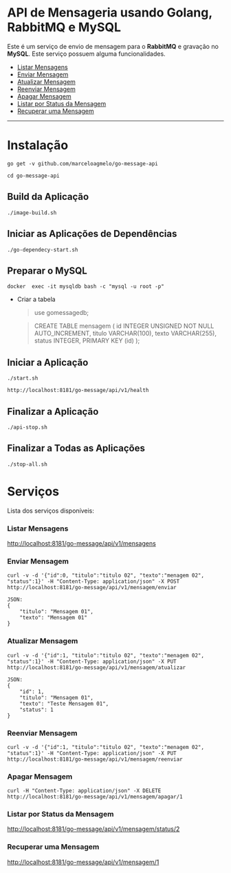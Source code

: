 # API de Mensageria usando Golang, RabbitMQ e MySQL

Este é um serviço de envio de mensagem para o **RabbitMQ** e gravação no **MySQL**. Este serviço possuem alguma funcionalidades.

- [Listar Mensagens](#listar-mensagens)
- [Enviar Mensagem](#enviar-mensagem)
- [Atualizar Mensagem](#atualizar-mensagem)
- [Reenviar Mensagem](#reenviar-mensagem)
- [Apagar Mensagem](#apagar-mensagem)
- [Listar por Status da Mensagem](#listar-por-status-da-mensagem)
- [Recuperar uma Mensagem](#recuperar-uma-mensagem)

----


# Instalação

```
go get -v github.com/marceloagmelo/go-message-api
```
```
cd go-message-api
```

## Build da Aplicação

```
./image-build.sh
```

## Iniciar as Aplicações de Dependências
```
./go-dependecy-start.sh
```

## Preparar o MySQL

```
docker  exec -it mysqldb bash -c "mysql -u root -p"
```
- Criar a tabela
	> use gomessagedb;
	
	> CREATE TABLE mensagem (
id INTEGER UNSIGNED NOT NULL AUTO_INCREMENT,
titulo VARCHAR(100), texto VARCHAR(255),
status INTEGER,
PRIMARY KEY (id)
);

## Iniciar a Aplicação
```
./start.sh
```
```
http://localhost:8181/go-message/api/v1/health
```

## Finalizar a Aplicação
```
./api-stop.sh
```

## Finalizar a Todas as Aplicações
```
./stop-all.sh
```

# Serviços
Lista dos serviços disponíveis:

### Listar Mensagens
[http://localhost:8181/go-message/api/v1/mensagens](http://localhost:8181/go-message/api/v1/mensagens)

### Enviar Mensagem
```
curl -v -d '{"id":0, "titulo":"titulo 02", "texto":"menagem 02", "status":1}' -H "Content-Type: application/json" -X POST http://localhost:8181/go-message/api/v1/mensagem/enviar

JSON:
{
	"titulo": "Mensagem 01",
	"texto": "Mensagem 01"
}
```

### Atualizar Mensagem
```
curl -v -d '{"id":1, "titulo":"titulo 02", "texto":"menagem 02", "status":1}' -H "Content-Type: application/json" -X PUT http://localhost:8181/go-message/api/v1/mensagem/atualizar

JSON:
{
	"id": 1,
	"titulo": "Mensagem 01",
	"texto": "Teste Mensagem 01",
	"status": 1
}
```

### Reenviar Mensagem
```
curl -v -d '{"id":1, "titulo":"titulo 02", "texto":"menagem 02", "status":1}' -H "Content-Type: application/json" -X PUT http://localhost:8181/go-message/api/v1/mensagem/reenviar
```

### Apagar Mensagem
```
curl -H "Content-Type: application/json" -X DELETE http://localhost:8181/go-message/api/v1/mensagem/apagar/1
```

### Listar por Status da Mensagem
[http://localhost:8181/go-message/api/v1/mensagem/status/2](http://localhost:8181/go-message/api/v1/mensagem/status/2)

### Recuperar uma Mensagem
[http://localhost:8181/go-message/api/v1/mensagem/1](http://localhost:8181/go-message/api/v1/mensagem/1)